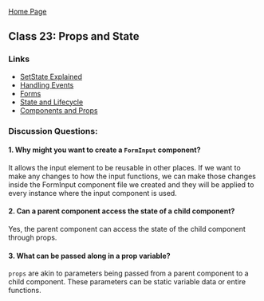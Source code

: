 [Home Page](https://sueduclos.github.io/reading-notes/)

## Class 23: Props and State

### Links

- [SetState Explained](https://css-tricks.com/understanding-react-setstate/) 
- [Handling Events](https://facebook.github.io/react/docs/handling-events.html) 
- [Forms](https://facebook.github.io/react/docs/forms.html)    
- [State and Lifecycle](https://facebook.github.io/react/docs/state-and-lifecycle.html) 
- [Components and Props](https://facebook.github.io/react/docs/components-and-props.html) 
                                              


### Discussion Questions:

#### 1. Why might you want to create a `FormInput` component?
It allows the input element to be reusable in other places. If we want to make any changes to how the input functions, we can make those changes inside the FormInput component file we created and they will be applied to every instance where the input component is used. 

#### 2. Can a parent component access the state of a child component? 
Yes, the parent component can access the state of the child component through props.

#### 3. What can be passed along in a prop variable?
`props` are akin to parameters being passed from a parent component to a child component. These parameters can be static variable data or entire functions.



